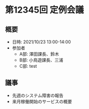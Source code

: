 # 第12345回 定例会議

## 概要
- 日時: 2021/10/23 13:00-14:00
- 参加者
  - A部: 澤田課長、鈴木
  - B部: 小鳥遊課長、三浦
  - C部: test
## 議事
- 先週のシステム障害の報告
- 来月稼働開始のサービスの概要
